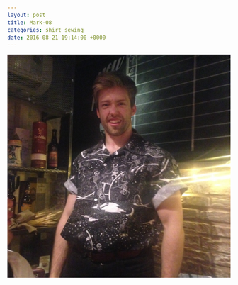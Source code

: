 ```yaml
---
layout: post
title: Mark-08
categories: shirt sewing
date: 2016-08-21 19:14:00 +0000
---
```


![mark-08](/shirts/imgs/mark-08.jpg)

